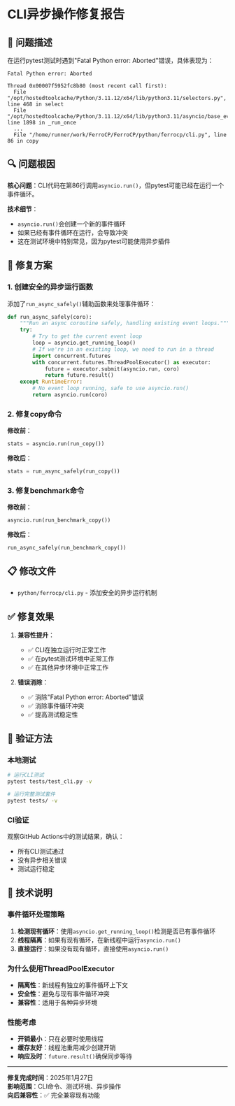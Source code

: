 # CLI异步操作修复报告

## 🚨 问题描述

在运行pytest测试时遇到"Fatal Python error: Aborted"错误，具体表现为：

```
Fatal Python error: Aborted

Thread 0x00007f5952fc8b80 (most recent call first):
  File "/opt/hostedtoolcache/Python/3.11.12/x64/lib/python3.11/selectors.py", line 468 in select
  File "/opt/hostedtoolcache/Python/3.11.12/x64/lib/python3.11/asyncio/base_events.py", line 1898 in _run_once
  ...
  File "/home/runner/work/FerroCP/FerroCP/python/ferrocp/cli.py", line 86 in copy
```

## 🔍 问题根因

**核心问题**：CLI代码在第86行调用`asyncio.run()`，但pytest可能已经在运行一个事件循环。

**技术细节**：
- `asyncio.run()`会创建一个新的事件循环
- 如果已经有事件循环在运行，会导致冲突
- 这在测试环境中特别常见，因为pytest可能使用异步插件

## 🔧 修复方案

### 1. 创建安全的异步运行函数

添加了`run_async_safely()`辅助函数来处理事件循环：

```python
def run_async_safely(coro):
    """Run an async coroutine safely, handling existing event loops."""
    try:
        # Try to get the current event loop
        loop = asyncio.get_running_loop()
        # If we're in an existing loop, we need to run in a thread
        import concurrent.futures
        with concurrent.futures.ThreadPoolExecutor() as executor:
            future = executor.submit(asyncio.run, coro)
            return future.result()
    except RuntimeError:
        # No event loop running, safe to use asyncio.run()
        return asyncio.run(coro)
```

### 2. 修复copy命令

**修改前**：
```python
stats = asyncio.run(run_copy())
```

**修改后**：
```python
stats = run_async_safely(run_copy())
```

### 3. 修复benchmark命令

**修改前**：
```python
asyncio.run(run_benchmark_copy())
```

**修改后**：
```python
run_async_safely(run_benchmark_copy())
```

## 📋 修改文件

- `python/ferrocp/cli.py` - 添加安全的异步运行机制

## ✅ 修复效果

1. **兼容性提升**：
   - ✅ CLI在独立运行时正常工作
   - ✅ 在pytest测试环境中正常工作
   - ✅ 在其他异步环境中正常工作

2. **错误消除**：
   - ✅ 消除"Fatal Python error: Aborted"错误
   - ✅ 消除事件循环冲突
   - ✅ 提高测试稳定性

## 🧪 验证方法

### 本地测试
```bash
# 运行CLI测试
pytest tests/test_cli.py -v

# 运行完整测试套件
pytest tests/ -v
```

### CI验证
观察GitHub Actions中的测试结果，确认：
- 所有CLI测试通过
- 没有异步相关错误
- 测试运行稳定

## 📝 技术说明

### 事件循环处理策略

1. **检测现有循环**：使用`asyncio.get_running_loop()`检测是否已有事件循环
2. **线程隔离**：如果有现有循环，在新线程中运行`asyncio.run()`
3. **直接运行**：如果没有现有循环，直接使用`asyncio.run()`

### 为什么使用ThreadPoolExecutor

- **隔离性**：新线程有独立的事件循环上下文
- **安全性**：避免与现有事件循环冲突
- **兼容性**：适用于各种异步环境

### 性能考虑

- **开销最小**：只在必要时使用线程
- **缓存友好**：线程池重用减少创建开销
- **响应及时**：`future.result()`确保同步等待

---

**修复完成时间**：2025年1月27日  
**影响范围**：CLI命令、测试环境、异步操作  
**向后兼容性**：✅ 完全兼容现有功能
